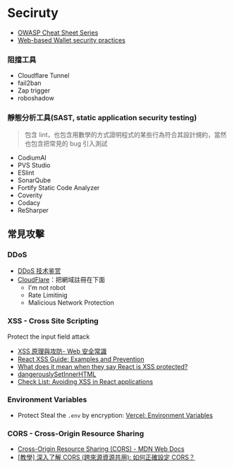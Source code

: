 # Seciruty

- [OWASP Cheat Sheet Series](https://cheatsheetseries.owasp.org/cheatsheets/AJAX_Security_Cheat_Sheet.html)
- [Web-based Wallet security practices](https://github.com/jayden-sudo/WalletAttackDemos/tree/main)

### 阻擋工具
- Cloudflare Tunnel
- fail2ban
- Zap trigger
- roboshadow

### 靜態分析工具(SAST, static application security testing) 

> 包含 lint，也包含用數學的方式證明程式的某些行為符合其設計規約，當然也包含把常見的 bug 引入測試

- CodiumAI
- PVS Studio
- ESlint
- SonarQube
- Fortify Static Code Analyzer
- Coverity
- Codacy
- ReSharper

## 常見攻擊

### DDoS

- [DDoS 技术鉴赏](https://www.youtube.com/watch?v=7kB9-nQJR44&ab_channel=Ele%E5%AE%9E%E9%AA%8C%E5%AE%A4)
- [CloudFlare](https://www.cloudflare.com/zh-tw/)：把網域註冊在下面
    * I'm not robot
    * Rate Limitinig
    * Malicious Network Protection

### XSS - Cross Site Scripting

Protect the input field attack
- [XSS 原理與攻防- Web 安全常識](https://www.youtube.com/watch?v=QJzkifQ-Cuk&ab_channel=%E4%BB%A3%E7%A0%81%E7%9C%9F%E9%A6%99)
- [React XSS Guide: Examples and Prevention](https://www.stackhawk.com/blog/react-xss-guide-examples-and-prevention/)
- [What does it mean when they say React is XSS protected?](https://stackoverflow.com/questions/33644499/what-does-it-mean-when-they-say-react-is-xss-protected)
- [dangerouslySetInnerHTML](https://reactjs.org/docs/dom-elements.html#dangerouslysetinnerhtml)
- [Check List: Avoiding XSS in React applications](https://pragmaticwebsecurity.com/files/cheatsheets/reactxss.pdf)

### Environment Variables
* Protect Steal the `.env` by encryption: [Vercel: Environment Variables](https://vercel.com/docs/concepts/projects/environment-variables)

### CORS - Cross-Origin Resource Sharing

- [Cross-Origin Resource Sharing (CORS) - MDN Web Docs](https://developer.mozilla.org/en-US/docs/Web/HTTP/CORS)
- [[教學] 深入了解 CORS (跨來源資源共用): 如何正確設定 CORS？](https://www.shubo.io/what-is-cors/)
